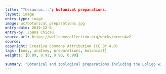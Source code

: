 ```yaml
---
title: "Thesaurus..."; botanical preparations.
layout: image
entry-type: image
image: wc/botanical_preparations.jpg
entry-date: 2019-12-6
entry-by: Joana Chicau
source-url: https://wellcomecollection.org/works/ncecu4v2
source:
copyright: Creative Commons Attribution (CC BY 4.0) 
tags: [body, anatomy, preparations, botanical]
weights: [0.89, 0.91, 0.90, 0.99]

summary: "Botanical and zoological preparations including the Loligo with with eggs Thesaurus animalium primus Frederik Ruysch Published: 1710."
---
```

